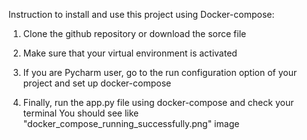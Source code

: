 Instruction to install and use this project using Docker-compose:

1. Clone the github repository or download the sorce file
2. Make sure that your virtual environment is activated
3. If you are Pycharm user, go to the run configuration option of your project and set up 
   docker-compose
   
4. Finally, run the app.py file using docker-compose and check your terminal
   You should see like "docker_compose_running_successfully.png" image
   

   